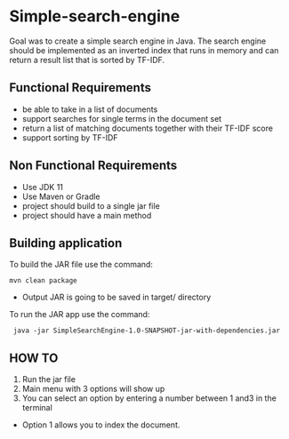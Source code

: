     
# Simple-search-engine

Goal was to create a simple search engine in Java. The search engine should be implemented
as an inverted index that runs in memory and can return a result
list that is sorted by TF-IDF.

## Functional Requirements

 * be able to take in a list of documents
 * support searches for single terms in the document set
 * return a list of matching documents together with their TF-IDF score
 * support sorting by TF-IDF

## Non Functional Requirements 

* Use JDK 11
* Use Maven or Gradle
* project should build to a single jar file
* project should have a main method

## Building application 

To build the JAR file use the command:
```
mvn clean package
```
- Output JAR is going to be saved in target/ directory

To run the JAR app  use the command:

``` java -jar SimpleSearchEngine-1.0-SNAPSHOT-jar-with-dependencies.jar```

## HOW TO 

1. Run the jar file
2. Main menu with 3 options will show up
3. You can select an option by entering a number  between 1 and3 in the terminal
* Option 1 allows you to index the document.
   





  

